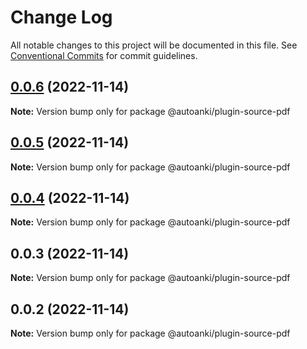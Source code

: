 # Change Log

All notable changes to this project will be documented in this file.
See [Conventional Commits](https://conventionalcommits.org) for commit guidelines.

## [0.0.6](https://github.com/chenlijun99/autoanki/compare/@autoanki/plugin-source-pdf@0.0.5...@autoanki/plugin-source-pdf@0.0.6) (2022-11-14)

**Note:** Version bump only for package @autoanki/plugin-source-pdf

## [0.0.5](https://github.com/chenlijun99/autoanki/compare/@autoanki/plugin-source-pdf@0.0.4...@autoanki/plugin-source-pdf@0.0.5) (2022-11-14)

**Note:** Version bump only for package @autoanki/plugin-source-pdf

## [0.0.4](https://github.com/chenlijun99/autoanki/compare/@autoanki/plugin-source-pdf@0.0.3...@autoanki/plugin-source-pdf@0.0.4) (2022-11-14)

**Note:** Version bump only for package @autoanki/plugin-source-pdf

## 0.0.3 (2022-11-14)

**Note:** Version bump only for package @autoanki/plugin-source-pdf

## 0.0.2 (2022-11-14)

**Note:** Version bump only for package @autoanki/plugin-source-pdf
